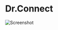 # Dr.Connect

![Screenshot](https://github.com/piyush-sharma99/Dr.Connect/blob/master/Materials/DoctorConnect.png)
